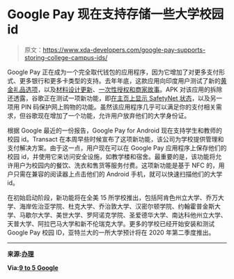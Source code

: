 # Google Pay 现在支持存储一些大学校园 id

> 原文：<https://www.xda-developers.com/google-pay-supports-storing-college-campus-ids/>

Google Pay 正在成为一个完全取代钱包的应用程序，因为它增加了对更多支付形式、更多银行和更多卡类型的支持。去年年底，这款应用向印度用户测试了新的[黄金礼品选项](https://www.xda-developers.com/google-pay-tez-india-gold-gifting-option/)，以及[材料设计更新](https://www.xda-developers.com/google-pay-tez-india-material-theme-redesign/)、[一次性授权和商家故事](https://www.xda-developers.com/google-pay-tez-india-2020-stamp-rewards-one-time-mandates-stories-merchants/)。APK 对该应用的拆除还透露，谷歌正在测试一项新功能，即[在主页上显示 SafetyNet 状态](https://www.xda-developers.com/google-pay-tests-safetynet-status-protecting-online-purchases-pin/)，以及另一项用 PIN 码保护网上购物的功能。虽然该应用程序几乎可以满足你的支付相关需求，但谷歌现在增加了一个功能，允许用户放弃他们的大学身份证。

根据 Google 最近的一份报告，Google Pay for Android 现在支持学生和教师的校园 id。Transact 在本周早些时候宣布了这项新功能，该公司为学校提供管理和支付解决方案。由于这一点，用户现在可以在 Google Pay 应用程序上保存他们的校园 id，并使用它来访问安全设施，如教学楼和宿舍。最重要的是，该功能将允许用户为校园内的餐饮、洗衣和售货等服务付费。这项新功能是基于 NFC 的，用户只需在兼容的阅读器上点击他们的 Android 手机，就可以快速扫描他们的大学 id。

在初始启动阶段，新功能将在全美 15 所学校推出，包括阿肯色州立大学、乔万大学、海岸佐治亚学院、杜克大学、乔治敦大学、汉密尔顿学院、约翰霍普金斯大学、马歇尔大学、美世大学、罗阿诺克学院、圣爱德华大学、南达科他州立大学、天普大学、阿拉巴马大学和新不伦瑞克大学。更多的学校已经开始安装和测试 Google Pay 校园 ID，亚特兰大的一所大学预计将在 2020 年第二季度推出。

* * *

**来源:[办理](https://www.transactcampus.com/Transact-Mobile-Credential-GooglePay-Press-Release.html)**

**Via:[9 to 5 Google](https://9to5google.com/2020/01/10/google-pay-campus-id/)**